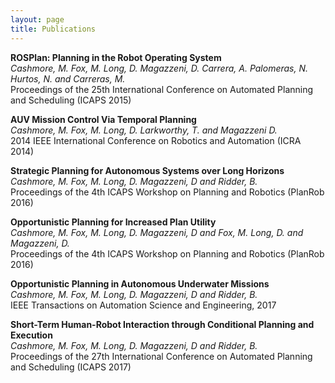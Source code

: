 ```yaml
---
layout: page
title: Publications
---
```


**ROSPlan: Planning in the Robot Operating System**  
*Cashmore, M. Fox, M. Long, D. Magazzeni, D. Carrera, A. Palomeras, N. Hurtos, N. and Carreras, M.*  
Proceedings of the 25th International Conference on Automated Planning and Scheduling (ICAPS 2015)

**AUV Mission Control Via Temporal Planning**  
*Cashmore, M. Fox, M. Long, D. Larkworthy, T. and Magazzeni D.*  
2014 IEEE International Conference on Robotics and Automation (ICRA 2014)

**Strategic Planning for Autonomous Systems over Long Horizons**  
*Cashmore, M. Fox, M. Long, D. Magazzeni, D and Ridder, B.*  
Proceedings of the 4th ICAPS Workshop on Planning and Robotics (PlanRob 2016)

**Opportunistic Planning for Increased Plan Utility**  
*Cashmore, M. Fox, M. Long, D. Magazzeni, D and Fox, M. Long, D. and Magazzeni, D.*  
Proceedings of the 4th ICAPS Workshop on Planning and Robotics (PlanRob 2016)

**Opportunistic Planning in Autonomous Underwater Missions**  
*Cashmore, M. Fox, M. Long, D. Magazzeni, D and Ridder, B.*  
IEEE Transactions on Automation Science and Engineering, 2017

**Short-Term Human-Robot Interaction through Conditional Planning and Execution**  
*Cashmore, M. Fox, M. Long, D. Magazzeni, D and Ridder, B.*  
Proceedings of the 27th International Conference on Automated Planning and Scheduling (ICAPS 2017)



